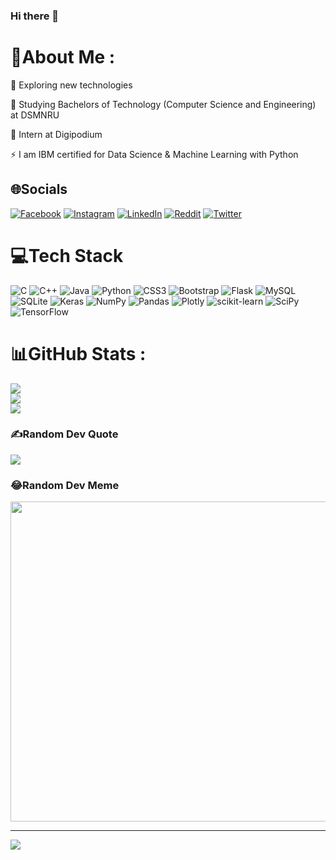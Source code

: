 ### Hi there 👋

# 💫About Me :
🔭  Exploring new technologies

🌱  Studying  Bachelors of Technology (Computer Science and Engineering) at DSMNRU

🌱  Intern at Digipodium

⚡   I am IBM certified for Data Science & Machine Learning with Python



## 🌐Socials
[![Facebook](https://img.shields.io/badge/Facebook-%231877F2.svg?logo=Facebook&logoColor=white)](https://facebook.com/adityakdwivedi8) [![Instagram](https://img.shields.io/badge/Instagram-%23E4405F.svg?logo=Instagram&logoColor=white)](https://instagram.com/aditya_k_divedi) [![LinkedIn](https://img.shields.io/badge/LinkedIn-%230077B5.svg?logo=linkedin&logoColor=white)](https://linkedin.com/in/aditya-kumar88) [![Reddit](https://img.shields.io/badge/Reddit-%23FF4500.svg?logo=Reddit&logoColor=white)](https://reddit.com/user/Efficient_Medicine77) [![Twitter](https://img.shields.io/badge/Twitter-%231DA1F2.svg?logo=Twitter&logoColor=white)](https://twitter.com/Aditya_Flarcane) 

# 💻Tech Stack
![C](https://img.shields.io/badge/c-%2300599C.svg?style=plastic&logo=c&logoColor=white) ![C++](https://img.shields.io/badge/c++-%2300599C.svg?style=plastic&logo=c%2B%2B&logoColor=white) ![Java](https://img.shields.io/badge/java-%23ED8B00.svg?style=plastic&logo=java&logoColor=white) ![Python](https://img.shields.io/badge/python-3670A0?style=plastic&logo=python&logoColor=ffdd54) ![CSS3](https://img.shields.io/badge/css3-%231572B6.svg?style=plastic&logo=css3&logoColor=white) ![Bootstrap](https://img.shields.io/badge/bootstrap-%23563D7C.svg?style=plastic&logo=bootstrap&logoColor=white) ![Flask](https://img.shields.io/badge/flask-%23000.svg?style=plastic&logo=flask&logoColor=white) ![MySQL](https://img.shields.io/badge/mysql-%2300f.svg?style=plastic&logo=mysql&logoColor=white) ![SQLite](https://img.shields.io/badge/sqlite-%2307405e.svg?style=plastic&logo=sqlite&logoColor=white) ![Keras](https://img.shields.io/badge/Keras-%23D00000.svg?style=plastic&logo=Keras&logoColor=white) ![NumPy](https://img.shields.io/badge/numpy-%23013243.svg?style=plastic&logo=numpy&logoColor=white) ![Pandas](https://img.shields.io/badge/pandas-%23150458.svg?style=plastic&logo=pandas&logoColor=white) ![Plotly](https://img.shields.io/badge/Plotly-%233F4F75.svg?style=plastic&logo=plotly&logoColor=white) ![scikit-learn](https://img.shields.io/badge/scikit--learn-%23F7931E.svg?style=plastic&logo=scikit-learn&logoColor=white) ![SciPy](https://img.shields.io/badge/SciPy-%230C55A5.svg?style=plastic&logo=scipy&logoColor=%white) ![TensorFlow](https://img.shields.io/badge/TensorFlow-%23FF6F00.svg?style=plastic&logo=TensorFlow&logoColor=white)
# 📊GitHub Stats :
![](https://github-readme-stats.vercel.app/api?username=AdityaKD88&theme=dark&hide_border=true&include_all_commits=false&count_private=true)<br/>
![](https://github-readme-streak-stats.herokuapp.com/?user=AdityaKD88&theme=dark&hide_border=true)<br/>
![](https://github-readme-stats.vercel.app/api/top-langs/?username=AdityaKD88&theme=dark&hide_border=true&include_all_commits=false&count_private=true&layout=compact)

### ✍️Random Dev Quote
![](https://quotes-github-readme.vercel.app/api?type=vetical&theme=dark)

### 😂Random Dev Meme
<img src="https://random-memer.herokuapp.com/" width="512px"/>

---
[![](https://visitcount.itsvg.in/api?id=AdityaKD88&icon=4&color=1)](https://visitcount.itsvg.in)
